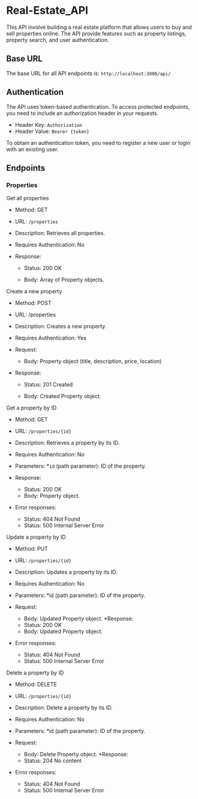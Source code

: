 # Real-Estate_API

This API  involve building a real estate platform that allows users to buy and sell properties online.   The API provide features such as property listings, property search, and user authentication.

## Base URL

The base URL for all API endpoints is: `http://localhost:3000/api/`

## Authentication

The API uses token-based authentication. To access protected endpoints, you need to include an authorization header in your requests.

* Header Key: `Authorization`
* Header Value: `Bearer {token}`

To obtain an authentication token, you need to register a new user or login with an existing user.

## Endpoints

### Properties

Get all properties

* Method: GET
* URL: `/properties`
* Description: Retrieves all properties.
* Requires Authentication: No
* Response:

    * Status: 200 OK
  
    * Body: Array of Property objects.

Create a new property

* Method: POST
* URL: /properties
* Description: Creates a new property.
* Requires Authentication: Yes
* Request:

    * Body: Property object (title, description, price, location)
  
* Response:
    * Status: 201 Created

    * Body: Created Property object.

Get a property by ID

* Method: GET
* URL: `/properties/{id} `
* Description: Retrieves a property by its ID.
* Requires Authentication: No
* Parameters:
    *`id` (path parameter): ID of the property.
 
* Response:
    * Status: 200 OK
    * Body: Property object. 
* Error responses:
    * Status: 404 Not Found
    * Status: 500 Internal Server Error

Update a property by ID

* Method: PUT
* URL: `/properties/{id}`
* Description: Updates a property by its ID.
* Requires Authentication: No
* Parameters:
    *id (path parameter): ID of the property.
* Request:
    * Body: Updated Property object.
*Response:
    * Status: 200 OK
    * Body: Updated Property object.

* Error responses:
   * Status: 404 Not Found
   * Status: 500 Internal Server Error

Delete a property by ID

* Method: DELETE
* URL: `/properties/{id}`
* Description: Delete a property by its ID.
* Requires Authentication: No
* Parameters:
    *id (path parameter): ID of the property.
* Request:
    * Body: Delete Property object.
*Response:
    * Status: 204 No content
   

* Error responses:
   * Status: 404 Not Found
   * Status: 500 Internal Server Error
